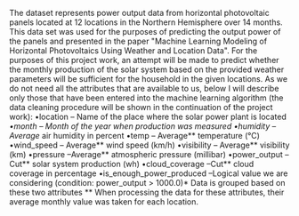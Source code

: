The dataset represents power output data from horizontal photovoltaic panels located at 12 locations in the Northern Hemisphere over 14 months. This data set was used for the purposes of predicting the output power of the panels and presented in the paper "Machine Learning Modeling of Horizontal Photovoltaics Using Weather and Location Data". 
For the purposes of this project work, an attempt will be made to predict whether the monthly production of the solar system based on the provided weather parameters will be sufficient for the household in the given locations. As we do not need all the attributes that are available to us, below I will describe only those that have been entered into the machine learning algorithm (the data cleaning procedure will be shown in the continuation of the project work):
  •location – Name of the place where the solar power plant is located
 *•month – Month of the year when production was measured
 *•humidity – Average** air humidity in percent
  •temp – Average** temperature (°C)
  •wind_speed – Average** wind speed (km/h)
  •visibility – Average** visibility (km) 
  •pressure –Average** atmospheric pressure (millibar)
  •power_output –Cut** solar system production (wh)
  •cloud_coverage –Cut** cloud coverage in percentage 
  •is_enough_power_produced –Logical value we are considering (condition: power_output > 1000.0)* Data is grouped based on these two attributes
** When processing the data for these attributes, their average monthly value was taken for each location.
